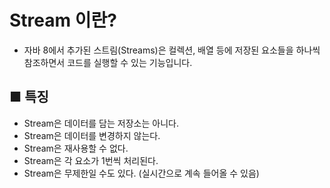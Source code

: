 # Stream 이란?
- 자바 8에서 추가된 스트림(Streams)은 컬렉션, 배열 등에 저장된 요소들을 하나씩 참조하면서 코드를 실행할 수 있는 기능입니다.

## ■ 특징
- Stream은 데이터를 담는 저장소는 아니다.
- Stream은 데이터를 변경하지 않는다.
- Stream은 재사용할 수 없다.
- Stream은 각 요소가 1번씩 처리된다.
- Stream은 무제한일 수도 있다. (실시간으로 계속 들어올 수 있음)
